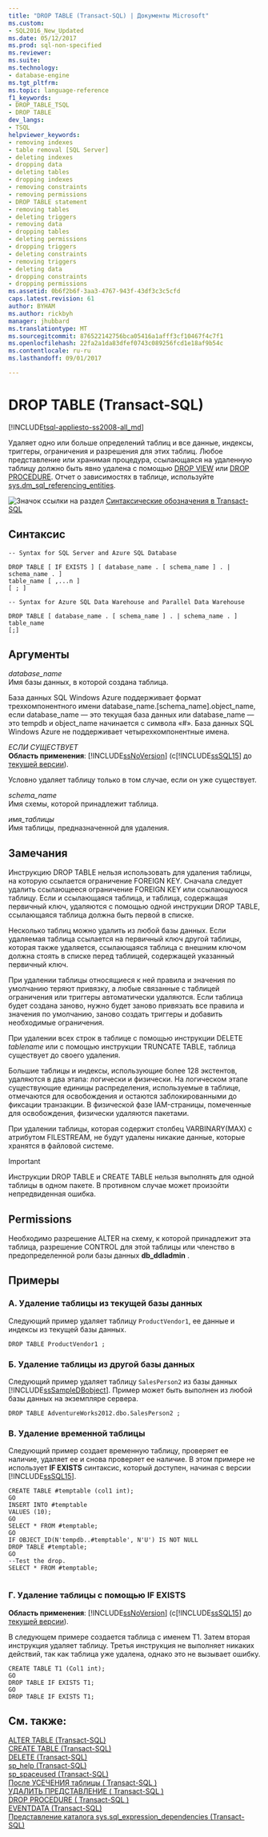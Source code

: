 ```yaml
---
title: "DROP TABLE (Transact-SQL) | Документы Microsoft"
ms.custom:
- SQL2016_New_Updated
ms.date: 05/12/2017
ms.prod: sql-non-specified
ms.reviewer: 
ms.suite: 
ms.technology:
- database-engine
ms.tgt_pltfrm: 
ms.topic: language-reference
f1_keywords:
- DROP_TABLE_TSQL
- DROP TABLE
dev_langs:
- TSQL
helpviewer_keywords:
- removing indexes
- table removal [SQL Server]
- deleting indexes
- dropping data
- deleting tables
- dropping indexes
- removing constraints
- removing permissions
- DROP TABLE statement
- removing tables
- deleting triggers
- removing data
- dropping tables
- deleting permissions
- dropping triggers
- deleting constraints
- removing triggers
- deleting data
- dropping constraints
- dropping permissions
ms.assetid: 0b6f2b6f-3aa3-4767-943f-43df3c3c5cfd
caps.latest.revision: 61
author: BYHAM
ms.author: rickbyh
manager: jhubbard
ms.translationtype: MT
ms.sourcegitcommit: 876522142756bca05416a1afff3cf10467f4c7f1
ms.openlocfilehash: 22fa2a1da83dfef0743c089256fcd1e18af9b54c
ms.contentlocale: ru-ru
ms.lasthandoff: 09/01/2017

---
```

# <a name="drop-table-transact-sql"></a>DROP TABLE (Transact-SQL)
[!INCLUDE[tsql-appliesto-ss2008-all_md](../../includes/tsql-appliesto-ss2008-all-md.md)]

  Удаляет одно или больше определений таблиц и все данные, индексы, триггеры, ограничения и разрешения для этих таблиц. Любое представление или хранимая процедура, ссылающаяся на удаленную таблицу должно быть явно удалена с помощью [DROP VIEW](../../t-sql/statements/drop-view-transact-sql.md) или [DROP PROCEDURE](../../t-sql/statements/drop-procedure-transact-sql.md). Отчет о зависимостях в таблице, используйте [sys.dm_sql_referencing_entities](../../relational-databases/system-dynamic-management-views/sys-dm-sql-referencing-entities-transact-sql.md).  
  
 ![Значок ссылки на раздел](../../database-engine/configure-windows/media/topic-link.gif "Значок ссылки на раздел") [Синтаксические обозначения в Transact-SQL](../../t-sql/language-elements/transact-sql-syntax-conventions-transact-sql.md)  
  
## <a name="syntax"></a>Синтаксис  
  
```  
-- Syntax for SQL Server and Azure SQL Database  
  
DROP TABLE [ IF EXISTS ] [ database_name . [ schema_name ] . | schema_name . ]  
table_name [ ,...n ]  
[ ; ]  
```  
  
```  
-- Syntax for Azure SQL Data Warehouse and Parallel Data Warehouse  
  
DROP TABLE [ database_name . [ schema_name ] . | schema_name . ] table_name   
[;]  
```  
  
## <a name="arguments"></a>Аргументы  
 *database_name*  
 Имя базы данных, в которой создана таблица.  
  
 База данных SQL Windows Azure поддерживает формат трехкомпонентного имени database_name.[schema_name].object_name, если database_name — это текущая база данных или database_name — это tempdb и object_name начинается с символа «#». База данных SQL Windows Azure не поддерживает четырехкомпонентные имена.  
  
 *ЕСЛИ СУЩЕСТВУЕТ*  
 **Область применения**: [!INCLUDE[ssNoVersion](../../includes/ssnoversion-md.md)] (с[!INCLUDE[ssSQL15](../../includes/sssql15-md.md)] до [текущей версии](http://go.microsoft.com/fwlink/p/?LinkId=299658)).  
  
 Условно удаляет таблицу только в том случае, если он уже существует.  
  
 *schema_name*  
 Имя схемы, которой принадлежит таблица.  
  
 *имя_таблицы*  
 Имя таблицы, предназначенной для удаления.  
  
## <a name="remarks"></a>Замечания  
 Инструкцию DROP TABLE нельзя использовать для удаления таблицы, на которую ссылается ограничение FOREIGN KEY. Сначала следует удалить ссылающееся ограничение FOREIGN KEY или ссылающуюся таблицу. Если и ссылающаяся таблица, и таблица, содержащая первичный ключ, удаляются с помощью одной инструкции DROP TABLE, ссылающаяся таблица должна быть первой в списке.  
  
 Несколько таблиц можно удалить из любой базы данных. Если удаляемая таблица ссылается на первичный ключ другой таблицы, которая также удаляется, ссылающаяся таблица с внешним ключом должна стоять в списке перед таблицей, содержащей указанный первичный ключ.  
  
 При удалении таблицы относящиеся к ней правила и значения по умолчанию теряют привязку, а любые связанные с таблицей ограничения или триггеры автоматически удаляются. Если таблица будет создана заново, нужно будет заново привязать все правила и значения по умолчанию, заново создать триггеры и добавить необходимые ограничения.  
  
 При удалении всех строк в таблице с помощью инструкции DELETE *tablename* или с помощью инструкции TRUNCATE TABLE, таблица существует до своего удаления.  
  
 Большие таблицы и индексы, использующие более 128 экстентов, удаляются в два этапа: логически и физически. На логическом этапе существующие единицы распределения, используемые в таблице, отмечаются для освобождения и остаются заблокированными до фиксации транзакции. В физической фазе IAM-страницы, помеченные для освобождения, физически удаляются пакетами.  
  
 При удалении таблицы, которая содержит столбец VARBINARY(MAX) с атрибутом FILESTREAM, не будут удалены никакие данные, которые хранятся в файловой системе.  
  
> [!IMPORTANT]  
>  Инструкции DROP TABLE и CREATE TABLE нельзя выполнять для одной таблицы в одном пакете. В противном случае может произойти непредвиденная ошибка.  
  
## <a name="permissions"></a>Permissions  
 Необходимо разрешение ALTER на схему, к которой принадлежит эта таблица, разрешение CONTROL для этой таблицы или членство в предопределенной роли базы данных **db_ddladmin** .  
  
## <a name="examples"></a>Примеры  
  
### <a name="a-dropping-a-table-in-the-current-database"></a>A. Удаление таблицы из текущей базы данных  
 Следующий пример удаляет таблицу `ProductVendor1`, ее данные и индексы из текущей базы данных.  
  
```  
DROP TABLE ProductVendor1 ;  
```  
  
### <a name="b-dropping-a-table-in-another-database"></a>Б. Удаление таблицы из другой базы данных  
 Следующий пример удаляет таблицу `SalesPerson2` из базы данных [!INCLUDE[ssSampleDBobject](../../includes/sssampledbobject-md.md)]. Пример может быть выполнен из любой базы данных на экземпляре сервера.  
  
```  
DROP TABLE AdventureWorks2012.dbo.SalesPerson2 ;  
```  
  
### <a name="c-dropping-a-temporary-table"></a>В. Удаление временной таблицы  
 Следующий пример создает временную таблицу, проверяет ее наличие, удаляет ее и снова проверяет ее наличие. В этом примере не использует **IF EXISTS** синтаксис, который доступен, начиная с версии [!INCLUDE[ssSQL15](../../includes/sssql15-md.md)].  
  
```  
CREATE TABLE #temptable (col1 int);  
GO  
INSERT INTO #temptable  
VALUES (10);  
GO  
SELECT * FROM #temptable;  
GO  
IF OBJECT_ID(N'tempdb..#temptable', N'U') IS NOT NULL   
DROP TABLE #temptable;  
GO  
--Test the drop.  
SELECT * FROM #temptable;  
  
```  
  
### <a name="d-dropping-a-table-using-if-exists"></a>Г. Удаление таблицы с помощью IF EXISTS  
  
**Область применения**: [!INCLUDE[ssNoVersion](../../includes/ssnoversion-md.md)] (с[!INCLUDE[ssSQL15](../../includes/sssql15-md.md)] до [текущей версии](http://go.microsoft.com/fwlink/p/?LinkId=299658)).  
  
 В следующем примере создается таблица с именем T1. Затем вторая инструкция удаляет таблицу. Третья инструкция не выполняет никаких действий, так как таблица уже удалена, однако это не вызывает ошибку.  
  
```  
CREATE TABLE T1 (Col1 int);  
GO  
DROP TABLE IF EXISTS T1;  
GO  
DROP TABLE IF EXISTS T1;  
```  
  
  
## <a name="see-also"></a>См. также:  
 [ALTER TABLE (Transact-SQL)](../../t-sql/statements/alter-table-transact-sql.md)   
 [CREATE TABLE (Transact-SQL)](../../t-sql/statements/create-table-transact-sql.md)   
 [DELETE (Transact-SQL)](../../t-sql/statements/delete-transact-sql.md)   
 [sp_help (Transact-SQL)](../../relational-databases/system-stored-procedures/sp-help-transact-sql.md)   
 [sp_spaceused (Transact-SQL)](../../relational-databases/system-stored-procedures/sp-spaceused-transact-sql.md)   
 [После УСЕЧЕНИЯ таблицы &#40; Transact-SQL &#41;](../../t-sql/statements/truncate-table-transact-sql.md)   
 [УДАЛИТЬ ПРЕДСТАВЛЕНИЕ &#40; Transact-SQL &#41;](../../t-sql/statements/drop-view-transact-sql.md)   
 [DROP PROCEDURE &#40; Transact-SQL &#41;](../../t-sql/statements/drop-procedure-transact-sql.md)   
 [EVENTDATA (Transact-SQL)](../../t-sql/functions/eventdata-transact-sql.md)   
 [Представление каталога sys.sql_expression_dependencies (Transact-SQL)](../../relational-databases/system-catalog-views/sys-sql-expression-dependencies-transact-sql.md)  
  

